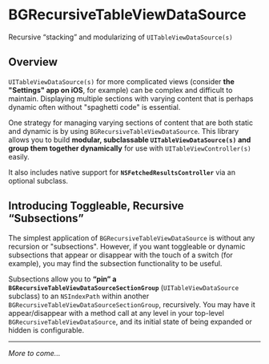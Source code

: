 # BGRecursiveTableViewDataSource
Recursive “stacking” and modularizing of `UITableViewDataSource(s)`

## Overview

`UITableViewDataSource(s)` for more complicated views (consider **the "Settings" app on iOS**, for example) can be complex and difficult to maintain. Displaying multiple sections with varying content that is perhaps dynamic often without "spaghetti code" is essential.

One strategy for managing varying sections of content that are both static and dynamic is by using `BGRecursiveTableViewDataSource`. This library allows you to build **modular, subclassable `UITableViewDataSource(s)` and group them together dynamically** for use with `UITableViewController(s)` easily.

It also includes native support for **`NSFetchedResultsController`** via an optional subclass.

## Introducing Toggleable, Recursive “Subsections”

The simplest application of `BGRecursiveTableViewDataSource` is without any recursion or "subsections". However, if you want toggleable or dynamic subsections that appear or disappear with the touch of a switch (for example), you may find the subsection functionality to be useful.

Subsections allow you to **“pin” a `BGRecursiveTableViewDataSourceSectionGroup`** (`UITableViewDataSource` subclass) to an `NSIndexPath` within another `BGRecursiveTableViewDataSourceSectionGroup`, recursively. You may have it appear/disappear with a method call at any level in your top-level `BGRecursiveTableViewDataSource`, and its initial state of being expanded or hidden is configurable.

------------------------------------------------------------------

*More to come...*

